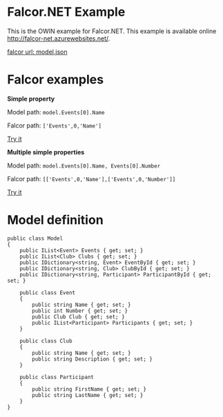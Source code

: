 ﻿# Falcor.NET Example

This is the OWIN example for Falcor.NET. This example is available online http://falcor-net.azurewebsites.net/.

[falcor url: model.json](model.json)

# Falcor examples

**Simple property**

Model path: `model.Events[0].Name` 

Falcor path: `['Events',0,'Name']` 

[Try it](http://falcor-net.azurewebsites.net/model.json?path=['Events',0,'Name'])

**Multiple simple properties**

Model path: `model.Events[0].Name, Events[0].Number` 

Falcor path: `[['Events',0,'Name'],['Events',0,'Number']]` 

[Try it](http://falcor-net.azurewebsites.net/model.json?path=[['Events',0,'Name'],['Events',0,'Number']])

# Model definition
```CSharp
public class Model
{
    public IList<Event> Events { get; set; }
    public IList<Club> Clubs { get; set; }
    public IDictionary<string, Event> EventById { get; set; }
    public IDictionary<string, Club> ClubById { get; set; }
    public IDictionary<string, Participant> ParticipantById { get; set; } 

    public class Event
    {
        public string Name { get; set; }
        public int Number { get; set; }
        public Club Club { get; set; }
        public IList<Participant> Participants { get; set; } 
    }

    public class Club
    {
        public string Name { get; set; }
        public string Description { get; set; }
    }

    public class Participant
    {
        public string FirstName { get; set; }
        public string LastName { get; set; }
    }
}
```